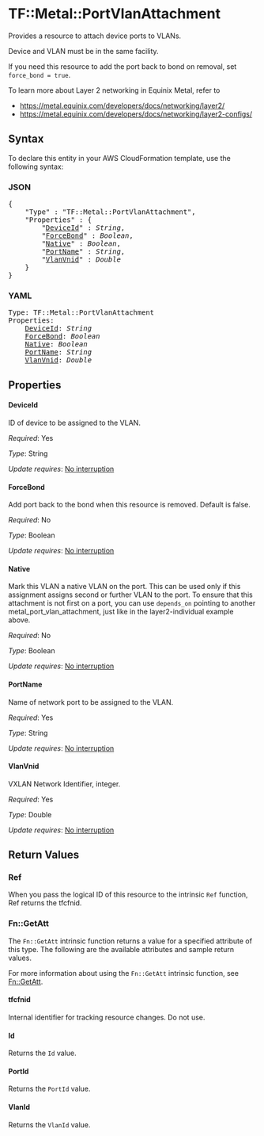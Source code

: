 # TF::Metal::PortVlanAttachment

Provides a resource to attach device ports to VLANs.

Device and VLAN must be in the same facility.

If you need this resource to add the port back to bond on removal, set `force_bond = true`.

To learn more about Layer 2 networking in Equinix Metal, refer to

* <https://metal.equinix.com/developers/docs/networking/layer2/>
* <https://metal.equinix.com/developers/docs/networking/layer2-configs/>

## Syntax

To declare this entity in your AWS CloudFormation template, use the following syntax:

### JSON

<pre>
{
    "Type" : "TF::Metal::PortVlanAttachment",
    "Properties" : {
        "<a href="#deviceid" title="DeviceId">DeviceId</a>" : <i>String</i>,
        "<a href="#forcebond" title="ForceBond">ForceBond</a>" : <i>Boolean</i>,
        "<a href="#native" title="Native">Native</a>" : <i>Boolean</i>,
        "<a href="#portname" title="PortName">PortName</a>" : <i>String</i>,
        "<a href="#vlanvnid" title="VlanVnid">VlanVnid</a>" : <i>Double</i>
    }
}
</pre>

### YAML

<pre>
Type: TF::Metal::PortVlanAttachment
Properties:
    <a href="#deviceid" title="DeviceId">DeviceId</a>: <i>String</i>
    <a href="#forcebond" title="ForceBond">ForceBond</a>: <i>Boolean</i>
    <a href="#native" title="Native">Native</a>: <i>Boolean</i>
    <a href="#portname" title="PortName">PortName</a>: <i>String</i>
    <a href="#vlanvnid" title="VlanVnid">VlanVnid</a>: <i>Double</i>
</pre>

## Properties

#### DeviceId

ID of device to be assigned to the VLAN.

_Required_: Yes

_Type_: String

_Update requires_: [No interruption](https://docs.aws.amazon.com/AWSCloudFormation/latest/UserGuide/using-cfn-updating-stacks-update-behaviors.html#update-no-interrupt)

#### ForceBond

Add port back to the bond when this resource is removed. Default is false.

_Required_: No

_Type_: Boolean

_Update requires_: [No interruption](https://docs.aws.amazon.com/AWSCloudFormation/latest/UserGuide/using-cfn-updating-stacks-update-behaviors.html#update-no-interrupt)

#### Native

Mark this VLAN a native VLAN on the port. This can be used only if this assignment assigns second or further VLAN to the port. To ensure that this attachment is not first on a port, you can use `depends_on` pointing to another metal_port_vlan_attachment, just like in the layer2-individual example above.

_Required_: No

_Type_: Boolean

_Update requires_: [No interruption](https://docs.aws.amazon.com/AWSCloudFormation/latest/UserGuide/using-cfn-updating-stacks-update-behaviors.html#update-no-interrupt)

#### PortName

Name of network port to be assigned to the VLAN.

_Required_: Yes

_Type_: String

_Update requires_: [No interruption](https://docs.aws.amazon.com/AWSCloudFormation/latest/UserGuide/using-cfn-updating-stacks-update-behaviors.html#update-no-interrupt)

#### VlanVnid

VXLAN Network Identifier, integer.

_Required_: Yes

_Type_: Double

_Update requires_: [No interruption](https://docs.aws.amazon.com/AWSCloudFormation/latest/UserGuide/using-cfn-updating-stacks-update-behaviors.html#update-no-interrupt)

## Return Values

### Ref

When you pass the logical ID of this resource to the intrinsic `Ref` function, Ref returns the tfcfnid.

### Fn::GetAtt

The `Fn::GetAtt` intrinsic function returns a value for a specified attribute of this type. The following are the available attributes and sample return values.

For more information about using the `Fn::GetAtt` intrinsic function, see [Fn::GetAtt](https://docs.aws.amazon.com/AWSCloudFormation/latest/UserGuide/intrinsic-function-reference-getatt.html).

#### tfcfnid

Internal identifier for tracking resource changes. Do not use.

#### Id

Returns the <code>Id</code> value.

#### PortId

Returns the <code>PortId</code> value.

#### VlanId

Returns the <code>VlanId</code> value.

